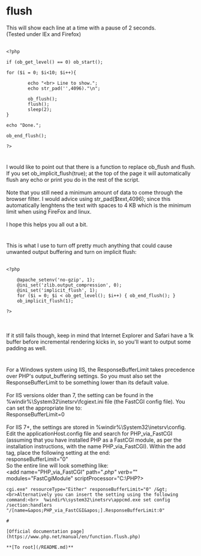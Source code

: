 # flush



This will show each line at a time with a pause of 2 seconds.<br>(Tested under IEx and Firefox)<br><br>

```
<?php

if (ob_get_level() == 0) ob_start();

for ($i = 0; $i<10; $i++){

        echo "<br> Line to show.";
        echo str_pad('',4096)."\n";    

        ob_flush();
        flush();
        sleep(2);
}

echo "Done.";

ob_end_flush();

?>
```
  

#

I would like to point out that there is a function to replace ob_flush and flush. If you set ob_implicit_flush(true); at the top of the page it will automatically flush any echo or print you do in the rest of the script.<br><br>Note that you still need a minimum amount of data to come through the browser filter. I would advice using str_pad($text,4096); since this automatically lenghtens the text with spaces to 4 KB which is the minimum limit when using FireFox and linux.<br><br>I hope this helps you all out a bit.  

#

This is what I use to turn off pretty much anything that could cause unwanted output buffering and turn on implicit flush:<br><br>

```
<?php

    @apache_setenv('no-gzip', 1);
    @ini_set('zlib.output_compression', 0);
    @ini_set('implicit_flush', 1);
    for ($i = 0; $i < ob_get_level(); $i++) { ob_end_flush(); }
    ob_implicit_flush(1);

?>
```
<br><br>If it still fails though, keep in mind that Internet Explorer and Safari have a 1k buffer before incremental rendering kicks in, so you&apos;ll want to output some padding as well.  

#

For a Windows system using IIS, the ResponseBufferLimit takes precedence over PHP&apos;s output_buffering settings. So you must also set the ResponseBufferLimit to be something lower than its default value.<br><br>For IIS versions older than 7, the setting can be found in the %windir%\System32\inetsrv\fcgiext.ini file (the FastCGI config file). You can set the appropriate line to:<br>  ResponseBufferLimit=0<br><br>For IIS 7+, the settings are stored in %windir%\System32\inetsrv\config. Edit the applicationHost.config file and search for PHP_via_FastCGI (assuming that you have installed PHP as a FastCGI module, as per the installation instructions, with the name PHP_via_FastCGI). Within the add tag, place the following setting at the end:<br>  responseBufferLimit="0"<br>So the entire line will look something like:<br>  &lt;add name="PHP_via_FastCGI" path="*.php" verb="*" modules="FastCgiModule" scriptProcessor="C:\PHP\?>
```
cgi.exe" resourceType="Either" responseBufferLimit="0" /&gt;<br>Alternatively you can insert the setting using the following command:<br>  %windir%\system32\inetsrv\appcmd.exe set config /section:handlers "/[name=&apos;PHP_via_FastCGI&apos;].ResponseBufferLimit:0"  

#

[Official documentation page](https://www.php.net/manual/en/function.flush.php)

**[To root](/README.md)**